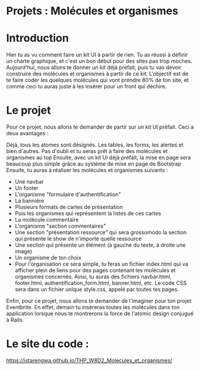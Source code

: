 # Projets : Molécules et organismes
  
# Introduction
Hier tu as vu comment faire un kit UI à partir de rien. Tu as réussi à définir un charte graphique, et c'est un bon début pour des sites pas trop moches. Aujourd'hui, nous allons te donner un kit déjà préfait, puis tu vas devoir construire des molécules et organismes à partir de ce kit. L'objectif est de te faire coder les quelques molécules qui vont prendre 80% de ton site, et comme ceci tu auras juste à les insérer pour un front qui déchire.

# Le projet
Pour ce projet, nous allons te demander de partir sur un kit Ul préfait. Ceci a deux avantages :

Déjà, tous les atomes sont désignés. Les tables, les forms, les alertes et bien d'autres. Pas d'oubli et tu seras prêt à faire des molécules et organismes au top
Ensuite, avec un kit Ul déjà préfait, la mise en page sera beaucoup plus simple grâce au système de mise en page de Bootstrap
Ensuite, tu auras à réaliser les molécules et organismes suivants :

* Une navbar
* Un footer
* L'organisme "formulaire d'authentification"
* La bannière
* Plusieurs formats de cartes de présentation
* Puis les organismes qui représentent la listes de ces cartes
* La molécule commentaire
* L'organisme "section commentaires"
* Une section "présentation ressource" qui sera grossomodo la section qui présente le show de n'importe quelle ressource
* Une section qui présente un élément (à gauche du texte, à droite une image)
* Un organisme de ton choix
* Pour l'organisation ce sera simple, tu feras un fichier index.html qui va afficher plein de liens pour des pages contenant les molécules et organismes concernés. Ainsi, tu auras des fichiers navbar.html, footer.html, authentification_form.html, banner.html, etc. Le code CSS sera dans un fichier unique style.css, appelé par toutes tes pages.

Enfin, pour ce projet, nous allons te demander de l'imaginer pour ton projet Eventbrite. En effet, demain tu insèreras toutes les molécules dans ton application lorsque nous te montrerons la force de l'atomic design conjugué à Rails.

# Le site du code :

https://istarengwa.github.io/THP_W8D2_Molecules_et_organismes/
